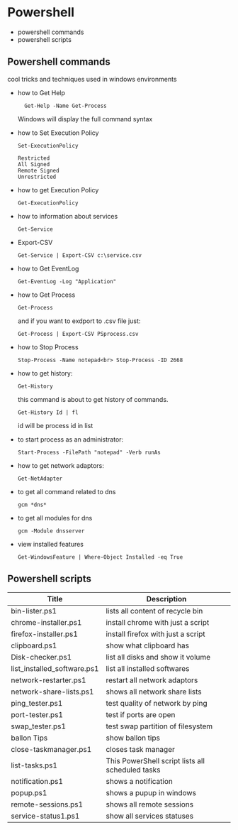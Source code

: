 # Powershell

<ul>
<li>powershell commands</li>
<li>powershell scripts</li>
</ul>





## Powershell commands
cool tricks and techniques used in windows environments

<ul>
<li>how to Get Help
  
      Get-Help -Name Get-Process

Windows will display the full command syntax
</li>
<li>how to Set Execution Policy

    Set-ExecutionPolicy

    Restricted 
    All Signed
    Remote Signed
    Unrestricted
</li>
<li>how to get Execution Policy

    Get-ExecutionPolicy

</li>
<li>how to information about services

    Get-Service

</li>

<li>Export-CSV

    Get-Service | Export-CSV c:\service.csv

</li>

<li>how to Get EventLog

    Get-EventLog -Log "Application"

</li>
<li>how to  Get Process

    Get-Process

and if you want to exdport to .csv file just:

    Get-Process | Export-CSV PSprocess.csv



</li>

<li>how to  Stop Process

    Stop-Process -Name notepad<br> Stop-Process -ID 2668

</li>

<li>how to get history:

    Get-History

this command is about to get history of commands.

     
    Get-History Id | fl
 
id will be process id in list

</li>


<li>to start process as an administrator:


    Start-Process -FilePath "notepad" -Verb runAs


</li>
<li>how to get network adaptors:


    Get-NetAdapter

</li>




<li>to get all command related to dns
    
    gcm *dns*
</li>

<li>to get all modules for dns

    gcm -Module dnsserver

</li>


<li>view installed features

    Get-WindowsFeature | Where-Object Installed -eq True

</li>





</ul>


## Powershell scripts

| Title | Description |
|--- | --- |
| bin-lister.ps1| lists all content of recycle bin | 
| chrome-installer.ps1| install chrome with just a script | 
| firefox-installer.ps1 |install firefox with just a script |
| clipboard.ps1 | show what clipboard has | 
| Disk-checker.ps1 | list all disks and show it volume |  
| list_installed_software.ps1 | list all installed softwares| 
| network-restarter.ps1 | restart all network adaptors | 
| network-share-lists.ps1 | shows all network share lists | 
| ping_tester.ps1| test quality of network by ping | 
| port-tester.ps1 | test if ports are open | 
|swap_tester.ps1|test swap partition of filesystem|
|ballon Tips|show ballon tips|
|close-taskmanager.ps1|closes task manager|
|list-tasks.ps1|This PowerShell script lists all scheduled tasks|
|notification.ps1|shows a notification|
|popup.ps1|shows a pupup in windows|
|remote-sessions.ps1|shows all remote sessions|
|service-status1.ps1|show all services statuses|

